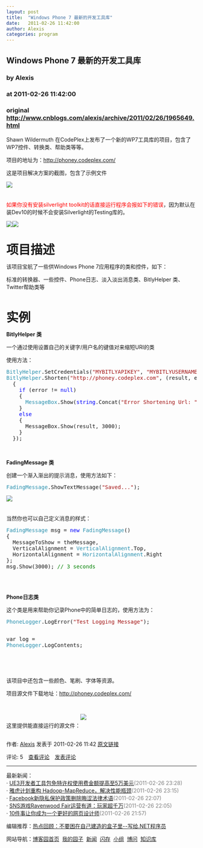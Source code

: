 ```yaml
---
layout: post
title:  "Windows Phone 7 最新的开发工具库"
date:   2011-02-26 11:42:00
author: Alexis
categories: program
---
```


## Windows Phone 7 最新的开发工具库
### by Alexis
### at 2011-02-26 11:42:00
### original <http://www.cnblogs.com/alexis/archive/2011/02/26/1965649.html>

<p><p>Shawn Wildermuth 在CodePlex上发布了一个新的WP7工具库的项目，包含了WP7控件、转换类、帮助类等等。</p> <p>项目的地址为：<a title="http://phoney.codeplex.com/" href="http://phoney.codeplex.com/">http://phoney.codeplex.com/</a></p> <p>这是项目解决方案的截图，包含了示例文件</p> <p><img style="margin:0px 0px 20px" src="http://images.cnblogs.com/cnblogs_com/alexis/20110225WP01.jpg"></p> <p><font color="#ff0000">如果你没有安装silverlight toolkit的话直接运行程序会报如下的错误</font>，因为默认在装Dev10的时候不会安装Silverlight的Testing库的。</p> <p><img style="margin:0px 0px 20px" src="http://images.cnblogs.com/cnblogs_com/alexis/20110225WP02.jpg"><img style="margin:0px 0px 20px" src="http://images.cnblogs.com/cnblogs_com/alexis/20110225WP03.jpg"></p> <p><strong><font size="6">项目描述</font></strong></p> <p>该项目宝航了一些供Windows Phone 7应用程序的类和控件，如下：</p> <p>标准的转换器、一些控件、Phone日志、淡入淡出消息类、BitlyHelper 类、Twitter帮助类等</p> <p>  <p><strong><font size="6">实例</font></strong></p> <p><strong>BitlyHelper 类</strong></p> <p>一个通过使用设置自己的关键字/用户名的键值对来缩短URI的类</p> <p>使用方法：</p><pre><span style="color:#2b91af">BitlyHelper</span>.SetCredentials(<span style="color:#a31515">"MYBITLYAPIKEY"</span>, <span style="color:#a31515">"MYBITLYUSERNAME"</span>);
<span style="color:#2b91af">BitlyHelper</span>.Shorten(<span style="color:#a31515">"http://phoney.codeplex.com"</span>, (result, error) =&gt;
  {
    <span style="color:blue">if </span>(error != <span style="color:blue">null</span>)
    {
      <span style="color:#2b91af">MessageBox</span>.Show(<span style="color:blue">string</span>.Concat(<span style="color:#a31515">"Error Shortening Url: "</span>, error.Message));
    }
    <span style="color:blue">else
    </span>{ 
      MessageBox.Show(result, 3000);
    }
  });
</pre>
<p> </p>
<p><strong>FadingMessage 类</strong></p>
<p>创建一个渐入渐出的提示消息，使用方法如下：</p><pre><span style="color:#2b91af">FadingMessage</span>.ShowTextMessage(<span style="color:#a31515">"Saved..."</span>);
</pre>
<p><img style="margin:0px 0px 20px" src="http://images.cnblogs.com/cnblogs_com/alexis/20110225WP04.jpg"></p>
<p>当然你也可以自己定义消息的样式：</p><pre><span style="color:#2b91af">FadingMessage </span>msg = <span style="color:blue">new </span><span style="color:#2b91af">FadingMessage</span>()
{
  MessageToShow = theMessage,
  VerticalAlignment = <span style="color:#2b91af">VerticalAlignment</span>.Top,
  HorizontalAlignment = <span style="color:#2b91af">HorizontalAlignment</span>.Right
};
msg.Show(3000); <span style="color:green">// 3 seconds
</span></pre>
<p> </p>
<p><br><strong>Phone日志类</strong></p>
<p>这个类是用来帮助你记录Phone中的简单日志的，使用方法为：</p><pre><span style="color:#2b91af">PhoneLogger</span>.LogError(<span style="color:#a31515">"Test Logging Message"</span>);

var log = <span style="color:#2b91af">PhoneLogger</span>.LogContents;

</pre>
<p> </p>
<p>该项目中还包含一些颜色、笔刷、字体等资源。</p>
<p>项目源文件下载地址：<a title="http://phoney.codeplex.com/" href="http://phoney.codeplex.com/">http://phoney.codeplex.com/</a></p>
<p> </p>
<p>这里提供能直接运行的源文件：<a href="http://files.cnblogs.com/alexis/PhoneyTools.rar"><img style="margin:0px 0px 20px" src="http://images.cnblogs.com/cnblogs_com/alexis/download.gif"></a></p><img src="http://www.cnblogs.com/alexis/aggbug/1965649.html?type=1" width="1" height="1" alt=""><p>作者: <a href="http://www.cnblogs.com/alexis/">Alexis</a> 发表于 2011-02-26 11:42 <a href="http://www.cnblogs.com/alexis/archive/2011/02/26/1965649.html">原文链接</a></p><p>评论: 5　<a href="http://www.cnblogs.com/alexis/archive/2011/02/26/1965649.html#pagedcomment">查看评论</a>　<a href="http://www.cnblogs.com/alexis/archive/2011/02/26/1965649.html#commentform">发表评论</a></p><hr><p>最新新闻：<br>· <a href="http://news.cnblogs.com/n/92269/">UE3开发者工具包免特许权使用费金额提高至5万美元</a><span style="color:gray">(2011-02-26 23:28)</span><br>· <a href="http://news.cnblogs.com/n/92268/">雅虎计划重构 Hadoop-MapReduce，解决性能瓶颈</a><span style="color:gray">(2011-02-26 23:15)</span><br>· <a href="http://news.cnblogs.com/n/92267/">Facebook新隐私保护政策删除晦涩法律术语</a><span style="color:gray">(2011-02-26 22:07)</span><br>· <a href="http://news.cnblogs.com/n/92266/">SNS游戏Ravenwood Fair运营有道：玩家超千万</a><span style="color:gray">(2011-02-26 22:05)</span><br>· <a href="http://news.cnblogs.com/n/92265/">10件事让你成为一个更好的网页设计师</a><span style="color:gray">(2011-02-26 21:57)</span><br></p><p>编辑推荐：<a href="http://kb.cnblogs.com/page/92260/">热点回顾：不要困在自己建造的盒子里--写给.NET程序员</a><br></p><p>网站导航：<a href="http://www.cnblogs.com">博客园首页</a>  <a href="http://home.cnblogs.com/">我的园子</a>  <a href="http://news.cnblogs.com">新闻</a>  <a href="http://home.cnblogs.com/ing/">闪存</a>  <a href="http://home.cnblogs.com/group/">小组</a>  <a href="http://space.cnblogs.com/q/">博问</a>  <a href="http://kb.cnblogs.com">知识库</a></p></p></p>